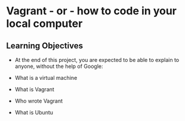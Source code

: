 # Vagrant - or - how to code in your local computer
## Learning Objectives
* At the end of this project, you are expected to be able to explain to anyone, without the help of Google:

* What is a virtual machine

* What is Vagrant

* Who wrote Vagrant

* What is Ubuntu
